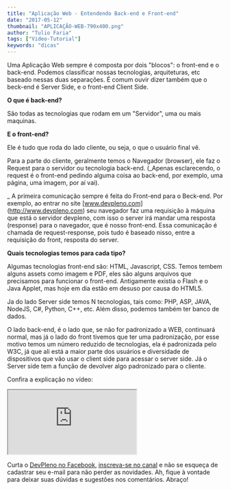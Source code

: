 ```yaml
---
title: "Aplicação Web - Entendendo Back-end e Front-end"
date: "2017-05-12"
thumbnail: "APLICAÇÃO-WEB-790x400.png"
author: "Tulio Faria"
tags: ["Video-Tutorial"]
keywords: "dicas"
---
```


Uma Aplicação Web sempre é composta por dois "blocos": o front-end e o back-end. Podemos classificar nossas tecnologias, arquiteturas, etc baseado nessas duas separações. É comum ouvir dizer também que o beck-end é Server Side, e o front-end Client Side.

 **O que é back-end?**
 
 São todas as tecnologias que rodam em um "Servidor", uma ou mais maquinas.   
 
 **E o front-end?**
 
  Ele é tudo que roda do lado cliente, ou seja, o que o usuário final vê.
  
   Para a parte do cliente, geralmente temos o Navegador (browser), ele faz o Request para o servidor ou tecnologia back-end. (_Apenas esclarecendo, o request é o front-end pedindo alguma coisa ao back-end, por exemplo, uma página, uma imagem, por aí vai).
   
   _ A primeira comunicação sempre é feita do Front-end para o Beck-end. Por exemplo, ao entrar no site [www.devpleno.com]
   (http://www.devpleno.com) seu navegador faz uma requisição à máquina que está o servidor devpleno, com isso o server irá mandar uma resposta (response) para o navegador, que é nosso front-end. Essa comunicação é chamada de request-response, pois tudo é baseado nisso, entre a requisição do front, resposta do server.
  
   **Quais tecnologias temos para cada tipo?**

Algumas tecnologias front-end são: HTML, Javascript, CSS. Temos tembem alguns assets como imagem e PDF, eles são alguns arquivos que precisamos para funcionar o front-end. Antigamente existia o Flash e o Java Applet, mas hoje em dia estão em desuso por causa do HTML5.

Ja do lado Server side temos N tecnologias, tais como: PHP, ASP, JAVA, NodeJS, C#, Python, C++, etc. Além disso, podemos também ter banco de dados.

O lado back-end, é o lado que, se não for padronizado a WEB, continuará normal, mas já o lado do front tivemos que ter uma padronização, por esse motivo temos um número reduzido de tecnologias, ela é padronizada pelo W3C, já que ali está a maior parte dos usuários e diversidade de dispositivos que vão usar o client side para acessar o server side. Já o Server side tem a função de devolver algo padronizado para o cliente.

Confira a explicação no vídeo:


<div class="embed-responsive embed-responsive-16by9"> 
<iframe class="embed-responsive-item" src="https://www.youtube.com/embed/EEeLl-M5YmI" allowfullscreen></iframe> 
</div>

Curta o [DevPleno no Facebook](https://www.facebook.com/devpleno), [inscreva-se no canal](https://www.youtube.com/devplenocom) e não se esqueça de cadastrar seu e-mail para não perder as novidades. Ah, fique à vontade para deixar suas dúvidas e sugestões nos comentários. Abraço!